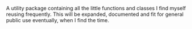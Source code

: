 A utility package containing all the little functions and classes I find myself reusing frequently.
This will be expanded, documented and fit for general public use eventually, when I find the time.